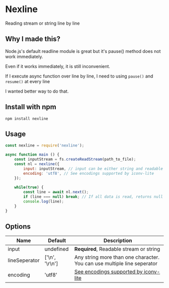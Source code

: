 # Nexline
Reading stream or string line by line 

## Why I made this?
Node.js's default readline module is great but it's pause() method does not work immediately.

Even if it works immediately, it is still inconvenient.

If I execute async function over line by line, I need to using `pause()` and `resume()` at every line 

I wanted better way to do that.

## Install with npm
```
npm install nexline
```
 
## Usage
```js
const nexline = require('nexline');

async function main () {
	const inputStream = fs.createReadStream(path_to_file);
	const nl = nexline({
		input: inputStream, // input can be either string and readable stream
		encoding: 'utf8', // See encodings supported by iconv-lite 
	});
	
	while(true) {
		const line = await nl.next();
		if (line === null) break; // If all data is read, returns null
		console.log(line);
	}
}
```

## Options
| Name          | Default                     |  Description    |
| ------------- | --------------------------- | --------------- |
| input         | undefined                   | **Required**, Readable stream or string    |
| lineSeperator | \['\n', '\r\n'\]            | Any string more than one character. You can use multiple line seperator |
| encoding      | 'utf8'                      | [See encodings supported by iconv-lite](https://github.com/ashtuchkin/iconv-lite/wiki/Supported-Encodings) |